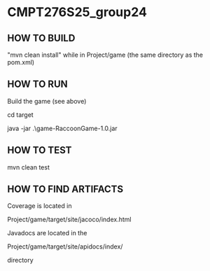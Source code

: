 # CMPT276S25_group24



## HOW TO BUILD
"mvn clean install" while in Project/game (the same directory as the pom.xml)

## HOW TO RUN

Build the game (see above)

cd target

java -jar .\game-RaccoonGame-1.0.jar


## HOW TO TEST

mvn clean test

## HOW TO FIND ARTIFACTS

Coverage is located in 

Project/game/target/site/jacoco/index.html

Javadocs are located in the

Project/game/target/site/apidocs/index/

directory





